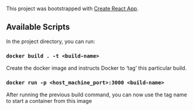 
This project was bootstrapped with [Create React App](https://github.com/facebook/create-react-app).

## Available Scripts

In the project directory, you can run:

### `docker build . -t <build-name>`

Create the docker image and instructs Docker to ‘tag’ this particular build.

### `docker run -p <host_machine_port>:3000 <build-name>`

After running the previous build command, you can now use the tag name to start a container from this image




